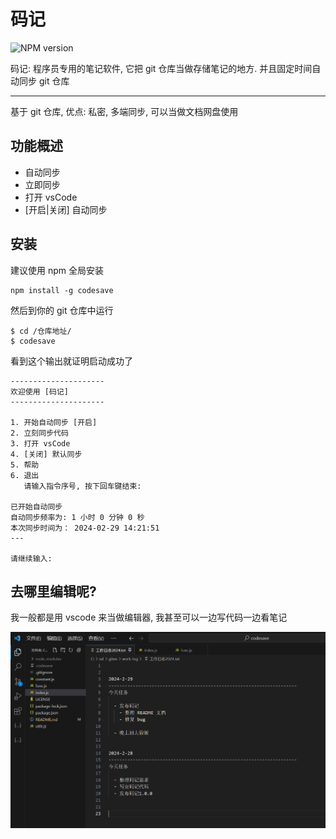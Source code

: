 # 码记

![NPM version](https://img.shields.io/npm/v/codesave?label=codesave&logo=npm&style=for-the-badge)

码记: 程序员专用的笔记软件, 它把 git 仓库当做存储笔记的地方. 并且固定时间自动同步 git 仓库

---

基于 git 仓库, 优点: 私密, 多端同步, 可以当做文档网盘使用

## 功能概述

- 自动同步
- 立即同步
- 打开 vsCode
- [开启|关闭] 自动同步

## 安装

建议使用 npm 全局安装

    npm install -g codesave

然后到你的 git 仓库中运行

    $ cd /仓库地址/
    $ codesave

看到这个输出就证明启动成功了

```
---------------------
欢迎使用 [码记]
---------------------

1. 开始自动同步 [开启]
2. 立刻同步代码
3. 打开 vsCode
4. [关闭] 默认同步
5. 帮助
6. 退出
   请输入指令序号, 按下回车键结束:

已开始自动同步
自动同步频率为: 1 小时 0 分钟 0 秒
本次同步时间为： 2024-02-29 14:21:51
---

请继续输入:
```

## 去哪里编辑呢?

我一般都是用 vscode 来当做编辑器, 我甚至可以一边写代码一边看笔记

![](./img0.png)
